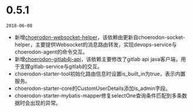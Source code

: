 # 0.5.1

`2018-06-08`

- 新增[choerodon-websocket-helper](./choerodon-websocket-helper/README.md)，该依赖由更新自choerodon-socket-helper，主要提供Websocket的消息路由转发，实现devops-service与choerodon-agent的命令交互。
- 新增[choerodon-gitlab4j-api](./choerodon-gitlab4j-api/README.md)，该依赖主要修改了gitlab api java客户端，用于支撑gitlab-service与gitlab的交互。
- choerodon-starter-tool初始化路由信息时设置is_built_in为true，表示内置服务。
- choerodon-starter-core的CustomUserDetails添加is_admin字段。
- choerodon-starter-mybatis-mapper修复selectOne查询条件匹配到多条数据时会出现的异常。